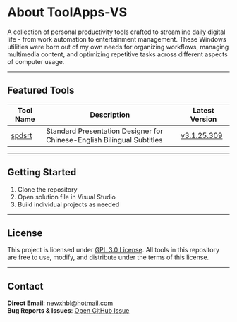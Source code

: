 # About ToolApps-VS

A collection of personal productivity tools crafted to streamline daily digital life - from work automation to entertainment management. These Windows utilities were born out of my own needs for organizing workflows, managing multimedia content, and optimizing repetitive tasks across different aspects of computer usage.

---

## Featured Tools

| Tool Name | Description | Latest Version |
|-----------|-------------|----------------|
| [spdsrt](spdsrt) | Standard Presentation Designer for Chinese-English Bilingual Subtitles | [v3.1.25.309](Release/spdsrt.exe?raw=true) |

---

## Getting Started
1. Clone the repository
2. Open solution file in Visual Studio
3. Build individual projects as needed

---

## License
This project is licensed under [GPL 3.0 License](https://github.com/xhbl/ToolApps-VS/blob/master/LICENSE.txt). All tools in this repository are free to use, modify, and distribute under the terms of this license.

---

## Contact
**Direct Email**: [newxhbl@hotmail.com](mailto:newxhbl@hotmail.com?subject=[ToolApps-VS]%20Inquiry)  
**Bug Reports & Issues**: [Open GitHub Issue](https://github.com/xhbl/ToolApps-VS/issues)  

